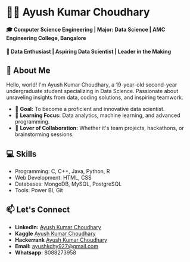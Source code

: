 # 👨‍💻 Ayush Kumar Choudhary 
#### 🎓 Computer Science Engineering | Major: Data Science | AMC Engineering College, Bangalore
#### 🌱 Data Enthusiast | Aspiring Data Scientist | Leader in the Making

## 🚀 About Me
Hello, world! I'm Ayush Kumar Choudhary, a 19-year-old second-year undergraduate student specializing in Data Science. Passionate about unraveling insights from data, coding solutions, and inspiring teamwork.

- 🎯 **Goal:** To become a proficient and innovative data scientist.
- 🧠 **Learning Focus:** Data analytics, machine learning, and advanced programming.
- 🤝 **Lover of Collaboration:** Whether it's team projects, hackathons, or brainstorming sessions.

## 💻 Skills
- Programming: C, C++, Java, Python, R
- Web Development: HTML, CSS
- Databases: MongoDB, MySQL, PostgreSQL
- Tools: Power BI, Git

## 📫 Let's Connect
- **LinkedIn:** [Ayush Kumar Choudhary](https://linkedin.com/in/ayush-kumar-choudhary)
- **Kaggle** [Ayush Kumar Choudhary](https://www.kaggle.com/aiyush612)
- **Hackerrank** [Ayush Kumar Choudhary](https://www.hackerrank.comayushkchy927)
- **Email:** ayushkchy927@gmail.com
- **Whatsapp:** 8088273958
